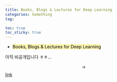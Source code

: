 ```yaml
---
title: Books, Blogs & Lectures for Deep Learning 
categories: Something
tag: 

toc: true
toc_sticky: true
---
```

- <mark style='background-color: #fff5b1'> Books, Blogs & Lectures for Deep Learning  </mark>
  
아직 비공개입니다 ㅎㅎ...

$$\rightarrow$$ [link](https://github.com/SeunghyunSEO/DL_Theory_book_lecture)
